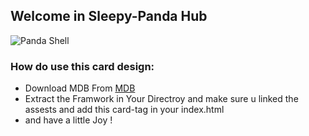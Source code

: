 
## Welcome in Sleepy-Panda Hub
![Panda Shell](https://previews.dropbox.com/p/thumb/ABpgk0fNsaKp9oHt8vJh0qcsT0N716NdfJHIUPD1PpyP7HymH0J3dE2DSJ8JIkSnub669SBsZyAwF1C7xRETmi55AybsHe64HE-6QYwVJTDGwclWPym61tnUMGEbDhES3KLFBO1kE_7RKSUcj2sXkpU0ox3ixPFBvi62D4qzJGViaXwCjcrFyKyt44LyQgR4dmVI3OKnV8fh8YbyCTz9tN_DA27HojfMI9WiloyEiGVU0LUQi6Th_tFgAXs1ja9Q6ZMWUrLAByQZvKy9bNW0UZP1uXzPx1WWdSJguamHIijZhNft-xu1HqRayRZXaIxMd3x-er5dR_VOXvQ_2sr4b5i9Hw1KVh7zY8pt7K7t_CVlfpIOPj3PiYYXtvowOfO7E6c-k1X5ClmnhnBP8e6Qn9SS/p.png)


### How do use this card design:
- Download MDB From   [MDB](https://mdbootstrap.com/docs/standard/getting-started/installation/)
- Extract the Framwork in Your Directroy and make sure u linked the assests and add this card-tag in your index.html
- and have a little Joy !
